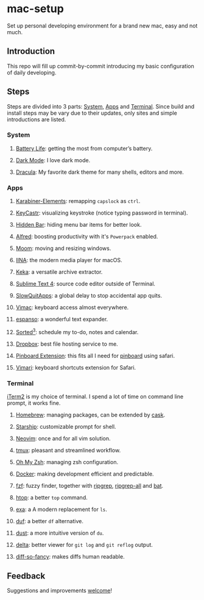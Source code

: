
# mac-setup

Set up personal developing environment for a brand new mac, easy and not much.

## Introduction

This repo will fill up commit-by-commit introducing my basic configuration of
daily developing.

## Steps

Steps are divided into 3 parts: [System](#System), [Apps](#Apps) and
[Terminal](#Terminal). Since build and install steps may be vary due to their
updates, only sites and simple introductions are listed.

### System

 1. [Battery Life](https://support.apple.com/en-us/HT204054): getting the most
        from computer’s battery.

 2. [Dark Mode](https://support.apple.com/en-us/HT208976): I love dark mode.

 3. [Dracula](https://draculatheme.com): My favorite dark theme for many shells,
        editors and more.

### Apps

 1. [Karabiner-Elements](https://karabiner-elements.pqrs.org): remapping
        `capslock` as `ctrl`.

 2. [KeyCastr](https://github.com/keycastr/keycastr): visualizing keystroke
        (notice typing password in terminal).

 3. [Hidden Bar](https://github.com/dwarvesf/hidden): hiding menu bar items for
        better look.

 4. [Alfred](https://www.alfredapp.com): boosting productivity with it's
        `Powerpack` enabled.

 5. [Moom](https://manytricks.com/moom/): moving and resizing windows.

 6. [IINA](https://iina.io): the modern media player for macOS.

 7. [Keka](https://www.keka.io): a versatile archive extractor.

 8. [Sublime Text 4](https://www.sublimetext.com): source code editor outside
         of Terminal.

 9. [SlowQuitApps](https://github.com/dteoh/SlowQuitApps): a global delay to
        stop accidental app quits.

 10. [Vimac](https://vimacapp.com): keyboard access almost everywhere.

 11. [espanso](https://espanso.org): a wonderful text expander.

 12. [Sorted<sup>3</sup>](https://www.sortedapp.com): schedule my to-do, notes
         and calendar.

 13. [Dropbox](https://www.dropbox.com): best file hosting service to me.

 14. [Pinboard Extension](https://apps.apple.com/us/app/pinboard-browser-extension/id1552590875?mt=12):
        this fits all I need for [pinboard](https://pinboard.in) using safari.

 15. [Vimari](https://github.com/televator-apps/vimari): keyboard shortcuts
        extension for Safari.

### Terminal

[iTerm2](https://iterm2.com) is my choice of terminal. I spend a lot of time
on command line prompt, it works fine.

 1. [Homebrew](https://brew.sh): managing packages, can be extended by
        [cask](https://formulae.brew.sh/cask/).

 2. [Starship](https://github.com/starship/starship): customizable prompt for shell.

 3. [Neovim](https://neovim.io): once and for all vim solution.

 4. [tmux](https://github.com/tmux/tmux): pleasant and streamlined workflow.

 5. [Oh My Zsh](https://github.com/ohmyzsh/ohmyzsh): managing zsh configuration.

 6. [Docker](https://github.com/ohmyzsh/ohmyzsh): making development efficient
        and predictable.

 7. [fzf](https://github.com/junegunn/fzf): fuzzy finder, together with
        [ripgrep](https://github.com/BurntSushi/ripgrep),
        [ripgrep-all](https://github.com/phiresky/ripgrep-all)
        and [bat](https://github.com/sharkdp/bat).

 8. [htop](https://github.com/hishamhm/htop): a better `top` command.

 9. [exa](https://github.com/ogham/exa): a A modern replacement for `ls`.

 10. [duf](https://github.com/muesli/duf): a better `df` alternative.

 11. [dust](https://github.com/bootandy/dust): a more intuitive version of `du`.

 12. [delta](https://github.com/dandavison/delta): better viewer for `git log`
        and `git reflog` output.

 13. [diff-so-fancy](https://github.com/so-fancy/diff-so-fancy): makes diffs
        human readable.

## Feedback

Suggestions and improvements [welcome](https://github.com/kxdc/mac-setup/issues)!

